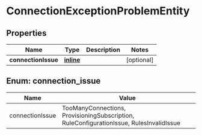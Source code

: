
# ConnectionExceptionProblemEntity

## Properties
Name | Type | Description | Notes
------------ | ------------- | ------------- | -------------
**connectionIssue** | [**inline**](#ConnectionIssue) |  |  [optional]


<a name="ConnectionIssue"></a>
## Enum: connection_issue
Name | Value
---- | -----
connectionIssue | TooManyConnections, ProvisioningSubscription, RuleConfigurationIssue, RulesInvalidIssue



